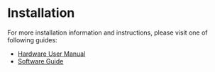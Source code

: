 # Installation

For more installation information and instructions, please visit one of following guides:

- [Hardware User Manual](https://github.com/96boards/documentation/blob/master/ConsumerEdition/imx7-96/hardware-docs/files/iMX7-user-guide.pdf)
- [Software Guide](https://github.com/96boards/documentation/blob/master/ConsumerEdition/imx7-96/guides/files/iMX7-96-software-guide.pdf)
